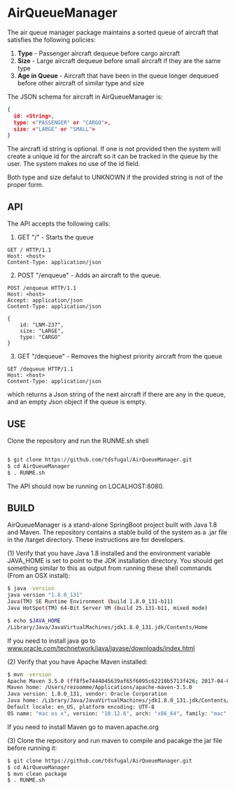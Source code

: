 # AirQueueManager

The air queue manager package maintains a sorted queue of aircraft that satisfies the following policies:

1) **Type** - Passenger aircraft dequeue before cargo aircraft
2) **Size** - Large aircraft dequeue before small aircraft if they are the same type
3) **Age in Queue** - Aircraft that have been in the queue longer dequeued before other aircraft of similar type and size 
 
The JSON schema for aircraft in AirQueueManager is:

 ```json
 {
   id: <String>,
   type: <"PASSENGER" or "CARGO">,
   size: <"LARGE" or "SMALL">
 }
 
 ```

The aircraft id string is optional.  If one is not provided then the system will create a unique id for the aircraft so it can 
be tracked in the queue by the user.  The system makes no use of the id field. 
 
Both type and size defalut to UNKNOWN if the provided string is not of the proper form.  
 
## API

The API accepts the following calls:

1) GET "/" - Starts the queue

```http
GET / HTTP/1.1
Host: <host>
Content-Type: application/json
```

2) POST "/enqueue" - Adds an aircraft to the queue. 

```http
POST /enqueue HTTP/1.1
Host: <host>
Accept: application/json
Content-Type: application/json

{
	id: "LNM-237",
	size: "LARGE",
	type: "CARGO"
}
```

3) GET "/dequeue" - Removes the highest priority aircraft from the queue

```http
GET /dequeue HTTP/1.1
Host: <host>
Content-Type: application/json
```

which returns a Json string of the next aircraft if there are any in the queue, and an empty Json object if the queue is empty. 

## USE

Clone the repository and run the RUNME.sh shell

```bash

$ git clone https://github.com/tdsfugal/AirQueueManager.git
$ cd AirQueueManager
$ . RUNME.sh
```

The API should now be running on LOCALHOST:8080.  


## BUILD

AirQueueManager is a stand-alone SpringBoot project built with Java 1.8 and Maven.  The repository contains a stable build of the 
system as a .jar file in the /target directory.  These instructions are for developers.

(1) Verify that you have Java 1.8 installed and the environment variable JAVA_HOME is set to point to the JDK 
installation directory.  You should get something similar to this as output from running these 
shell commands (From an OSX install):

```bash
$ java -version
java version "1.8.0_131"
Java(TM) SE Runtime Environment (build 1.8.0_131-b11)
Java HotSpot(TM) 64-Bit Server VM (build 25.131-b11, mixed mode)

$ echo $JAVA_HOME
/Library/Java/JavaVirtualMachines/jdk1.8.0_131.jdk/Contents/Home
```

If you need to install java go to www.oracle.com/technetwork/java/javase/downloads/index.html

(2) Verify that you have Apache Maven installed:

```bash
$ mvn -version
Apache Maven 3.5.0 (ff8f5e7444045639af65f6095c62210b5713f426; 2017-04-03T15:39:06-04:00)
Maven home: /Users/rezoomme/Applications/apache-maven-3.5.0
Java version: 1.8.0_131, vendor: Oracle Corporation
Java home: /Library/Java/JavaVirtualMachines/jdk1.8.0_131.jdk/Contents/Home/jre
Default locale: en_US, platform encoding: UTF-8
OS name: "mac os x", version: "10.12.6", arch: "x86_64", family: "mac"
```

If you need to install Maven go to maven.apache.org  

(3) Clone the repository and run maven to compile and pacakge the jar file before running it:

```bash
$ git clone https://github.com/tdsfugal/AirQueueManager.git
$ cd AirQueueManager
$ mvn clean package
$ . RUNME.sh
```
